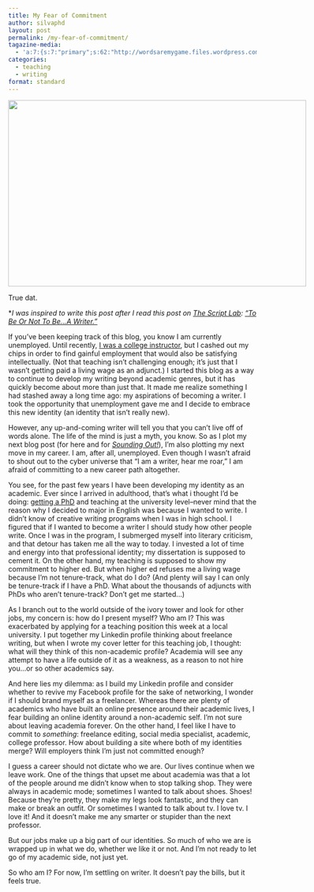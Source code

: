 ```yaml
---
title: My Fear of Commitment
author: silvaphd
layout: post
permalink: /my-fear-of-commitment/
tagazine-media:
  - 'a:7:{s:7:"primary";s:62:"http://wordsaremygame.files.wordpress.com/2011/06/untitled.jpg";s:6:"images";a:1:{s:62:"http://wordsaremygame.files.wordpress.com/2011/06/untitled.jpg";a:6:{s:8:"file_url";s:62:"http://wordsaremygame.files.wordpress.com/2011/06/untitled.jpg";s:5:"width";s:3:"640";s:6:"height";s:3:"400";s:4:"type";s:5:"image";s:4:"area";s:6:"256000";s:9:"file_path";s:0:"";}}s:6:"videos";a:0:{}s:11:"image_count";s:1:"1";s:6:"author";s:7:"6554901";s:7:"blog_id";s:8:"21879715";s:9:"mod_stamp";s:19:"2011-06-17 14:24:11";}'
categories:
  - teaching
  - writing
format: standard
---
```

<div id="attachment_130" class="wp-caption aligncenter" style="width: 614px">
  <a href="http://www.lianamsilvaford.com/wp-content/uploads/2011/06/untitled.jpg"><img class="size-full wp-image-130" title="http://twitter.com/#!/TheScriptLab/statuses/81194306458750977" alt="" src="http://www.lianamsilvaford.com/wp-content/uploads/2011/06/untitled.jpg" width="604" height="377" /></a>
  
  <p class="wp-caption-text">
    True dat.
  </p>
</div>

**I was inspired to write this post after I read this post on [The Script Lab][1]: [&#8220;To Be Or Not To Be&#8230;A Writer.&#8221;][2]*

If you&#8217;ve been keeping track of this blog, you know I am currently unemployed. Until recently, [I was a college instructor][3], but I cashed out my chips in order to find gainful employment that would also be satisfying intellectually. (Not that teaching isn&#8217;t challenging enough; it&#8217;s just that I wasn&#8217;t getting paid a living wage as an adjunct.) I started this blog as a way to continue to develop my writing beyond academic genres, but it has quickly become about more than just that. It made me realize something I had stashed away a long time ago: my aspirations of becoming a writer. I took the opportunity that unemployment gave me and I decide to embrace this new identity (an identity that isn&#8217;t really new).

However, any up-and-coming writer will tell you that you can&#8217;t live off of words alone. The life of the mind is just a myth, you know. So as I plot my next blog post (for here and for *[Sounding Out!][4]*), I&#8217;m also plotting my next move in my career. I am, after all, unemployed. Even though I wasn&#8217;t afraid to shout out to the cyber universe that &#8220;I am a writer, hear me roar,&#8221; I am afraid of committing to a new career path altogether.

You see, for the past few years I have been developing my identity as an academic. Ever since I arrived in adulthood, that&#8217;s what i thought I&#8217;d be doing: [getting a PhD][5] and teaching at the university level&#8211;never mind that the reason why I decided to major in English was because I wanted to write. I didn&#8217;t know of creative writing programs when I was in high school. I figured that if I wanted to become a writer I should study how other people write. Once I was in the program, I submerged myself into literary criticism, and that detour has taken me all the way to today. I invested a lot of time and energy into that professional identity; my dissertation is supposed to cement it. On the other hand, my teaching is supposed to show my commitment to higher ed. But when higher ed refuses me a living wage because I&#8217;m not tenure-track, what do I do? (And plenty will say I can only be tenure-track if I have a PhD. What about the thousands of adjuncts with PhDs who aren&#8217;t tenure-track? Don&#8217;t get me started&#8230;)

As I branch out to the world outside of the ivory tower and look for other jobs, my concern is: how do I present myself? Who am I? This was exacerbated by applying for a teaching position this week at a local university. I put together my Linkedin profile thinking about freelance writing, but when I wrote my cover letter for this teaching job, I thought: what will they think of this non-academic profile? Academia will see any attempt to have a life outside of it as a weakness, as a reason to not hire you&#8230;or so other academics say.

And here lies my dilemma: as I build my Linkedin profile and consider whether to revive my Facebook profile for the sake of networking, I wonder if I should brand myself as a freelancer. Whereas there are plenty of academics who have built an online presence around their academic lives, I fear building an online identity around a non-academic self. I&#8217;m not sure about leaving academia forever. On the other hand, I feel like I have to commit to *something*: freelance editing, social media specialist, academic, college professor. How about building a site where both of my identities merge? Will employers think I&#8217;m just not committed enough?

I guess a career should not dictate who we are. Our lives continue when we leave work. One of the things that upset me about academia was that a lot of the people around me didn&#8217;t know when to stop talking shop. They were always in academic mode; sometimes I wanted to talk about shoes. Shoes! Because they&#8217;re pretty, they make my legs look fantastic, and they can make or break an outfit. Or sometimes I wanted to talk about tv. I love tv. I love it! And it doesn&#8217;t make me any smarter or stupider than the next professor.

But our jobs make up a big part of our identities. So much of who we are is wrapped up in what we do, whether we like it or not. And I&#8217;m not ready to let go of my academic side, not just yet.

So who am I? For now, I&#8217;m settling on writer. It doesn&#8217;t pay the bills, but it feels true.

 [1]: http://thescriptlab.com/
 [2]: http://thescriptlab.com/screenwriting/script-tips/774-to-be-or-not-to-be-a-writer
 [3]: http://www.insidehighered.com/blogs/university_of_venus/what_are_you_teaching_next_semester
 [4]: http://soundstudiesblog.com/
 [5]: http://wordsaremygame.wordpress.com/2011/06/13/as-i-turn-30/